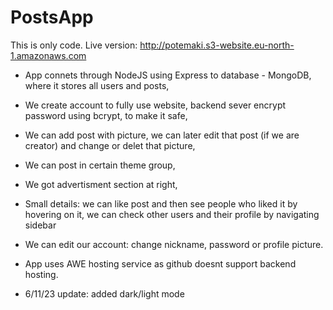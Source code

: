 # PostsApp

This is only code. Live version: http://potemaki.s3-website.eu-north-1.amazonaws.com


- App connets through NodeJS using Express to database - MongoDB, where it stores all users and posts,
- We create account to fully use website, backend sever encrypt password using bcrypt, to make it safe,
- We can add post with picture, we can later edit that post (if we are creator) and change or delet that picture,
- We can post in certain theme group,
- We got advertisment section at right,
- Small details: we can like post and then see people who liked it by hovering on it, we can check other users and their profile by navigating sidebar
- We can edit our account: change nickname, password or profile picture.
  
- App uses AWE hosting service as github doesnt support backend hosting.

- 6/11/23 update: added dark/light mode 
